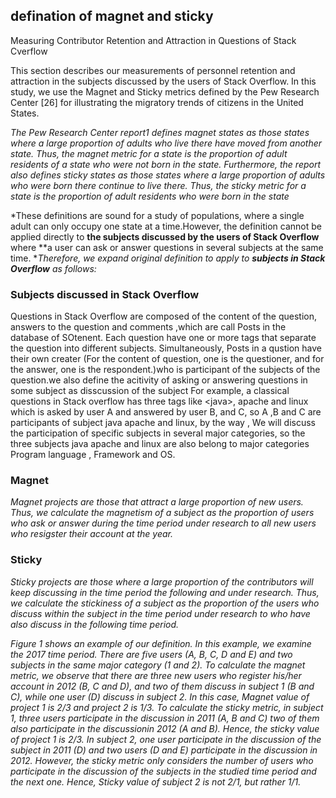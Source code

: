 ## defination of magnet and sticky

Measuring Contributor Retention and Attraction in Questions of Stack Cverflow

This section describes our measurements of personnel retention and attraction in the subjects discussed by the users of Stack Overflow. In this study, we use the Magnet and Sticky metrics defined by the Pew Research Center [26] for illustrating the migratory trends of citizens in the United States.

*The Pew Research Center report1 defines magnet states as those states where a large proportion of adults who live there have moved from another state. Thus, the magnet metric for a state is the proportion of adult residents of a state who were not born in the state. Furthermore, the report also defines sticky states as those states where a large proportion of adults who were born there continue to live there. Thus, the sticky metric for a state is the proportion of adult residents who were born in the state*

*These definitions are sound for a study of populations, where a single adult can only occupy one state at a time.However, the definition cannot be applied directly to **the subjects discussed by the users of Stack Overflow** where **a user can ask or answer questions in several subjects at the same time. **Therefore, we expand original definition to apply to **subjects in Stack Overflow** as follows:*

### **Subjects discussed in Stack Overflow**
Questions in Stack Overflow are composed of the content of the question, answers to the question and comments ,which are call Posts in the database of SOtenent. Each question have one or more tags that separate the question into different subjects. Simultaneously, Posts in a qustion have their own creater (For the content of question, one is the questioner, and for the answer, one is the respondent.)who is participant of the subjects of the question.we also define the acitivity of asking or answering questions in some subject as disscussion of the subject
For example, a classical questions in Stack overflow has three tags like \<java\>, apache and linux which is asked by user A and answered by user B, and C, so A ,B and C are  participants of subject java apache and linux, by the way , We will discuss the participation of specific subjects in several major categories, so the three subjects java apache and linux are also belong to  major categories Program language , Framework and OS.

### **Magnet**
*Magnet projects are those that attract a large proportion of new users. Thus, we calculate the magnetism of a subject as the proportion of users who ask or answer during the time period under research to all new users who resigster their account at the year.*

### **Sticky**
*Sticky projects are those where a large proportion of the contributors will keep discussing in the time period the following and under research. Thus, we calculate the stickiness of a subject as the proportion of the users who discuss within the subject in the time period under research to who have also discuss in the following time period.*

*Figure 1 shows an example of our definition. In this example, we examine the 2017 time period. There are five users (A, B, C, D and E) and two subjects in the same major category (1 and 2). To calculate the magnet metric, we observe that there are three new users who register his/her account in 2012  (B, C and D), and two of them discuss in subject 1 (B and C), while one user (D) discuss in subject 2. In this case, Magnet value of project 1 is 2/3 and project 2 is 1/3.*
*To calculate the sticky metric, in subject 1, three users participate in the discussion in 2011 (A, B and C) two of them also  participate in the discussionin 2012 (A and B). Hence, the sticky value of project 1 is 2/3. In subject 2, one user participate in the discussion of the subject in 2011 (D) and two users (D and E) participate in the discussion in 2012. However, the sticky metric only considers the number of users who participate in the discussion of the subjects in the studied time period and the next one. Hence, Sticky value of subject 2 is not 2/1, but rather 1/1.*